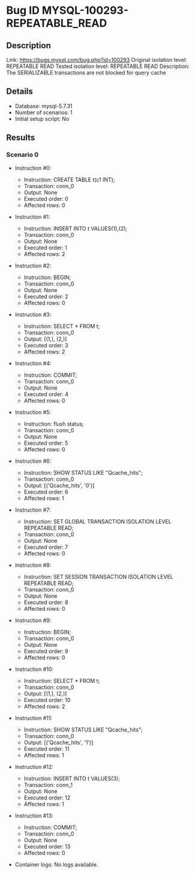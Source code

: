 # Bug ID MYSQL-100293-REPEATABLE_READ

## Description

Link:                     https://bugs.mysql.com/bug.php?id=100293
Original isolation level: REPEATABLE READ
Tested isolation level:   REPEATABLE READ
Description:              The SERIALIZABLE transactions are not blocked for query cache


## Details
 * Database: mysql-5.7.31
 * Number of scenarios: 1
 * Initial setup script: No

## Results
### Scenario 0
 * Instruction #0:
     - Instruction:  CREATE TABLE t(c1 INT);
     - Transaction: conn_0
     - Output: None
     - Executed order: 0
     - Affected rows: 0
 * Instruction #1:
     - Instruction:  INSERT INTO t VALUES(1),(2);
     - Transaction: conn_0
     - Output: None
     - Executed order: 1
     - Affected rows: 2
 * Instruction #2:
     - Instruction:  BEGIN;
     - Transaction: conn_0
     - Output: None
     - Executed order: 2
     - Affected rows: 0
 * Instruction #3:
     - Instruction:  SELECT * FROM t;
     - Transaction: conn_0
     - Output: [(1,), (2,)]
     - Executed order: 3
     - Affected rows: 2
 * Instruction #4:
     - Instruction:  COMMIT;
     - Transaction: conn_0
     - Output: None
     - Executed order: 4
     - Affected rows: 0
 * Instruction #5:
     - Instruction:  flush status;
     - Transaction: conn_0
     - Output: None
     - Executed order: 5
     - Affected rows: 0
 * Instruction #6:
     - Instruction:  SHOW STATUS LIKE "Qcache_hits";
     - Transaction: conn_0
     - Output: [('Qcache_hits', '0')]
     - Executed order: 6
     - Affected rows: 1
 * Instruction #7:
     - Instruction:  SET GLOBAL TRANSACTION ISOLATION LEVEL REPEATABLE READ;
     - Transaction: conn_0
     - Output: None
     - Executed order: 7
     - Affected rows: 0
 * Instruction #8:
     - Instruction:  SET SESSION TRANSACTION ISOLATION LEVEL REPEATABLE READ;
     - Transaction: conn_0
     - Output: None
     - Executed order: 8
     - Affected rows: 0
 * Instruction #9:
     - Instruction:  BEGIN;
     - Transaction: conn_0
     - Output: None
     - Executed order: 9
     - Affected rows: 0
 * Instruction #10:
     - Instruction:  SELECT * FROM t;
     - Transaction: conn_0
     - Output: [(1,), (2,)]
     - Executed order: 10
     - Affected rows: 2
 * Instruction #11:
     - Instruction:  SHOW STATUS LIKE "Qcache_hits";
     - Transaction: conn_0
     - Output: [('Qcache_hits', '1')]
     - Executed order: 11
     - Affected rows: 1
 * Instruction #12:
     - Instruction:  INSERT INTO t VALUES(3);
     - Transaction: conn_1
     - Output: None
     - Executed order: 12
     - Affected rows: 1
 * Instruction #13:
     - Instruction:  COMMIT;
     - Transaction: conn_0
     - Output: None
     - Executed order: 13
     - Affected rows: 0

 * Container logs:
   No logs available.
